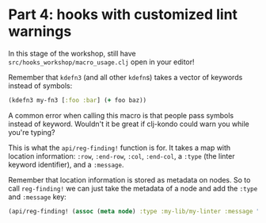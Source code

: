# Part 4: hooks with customized lint warnings

In this stage of the workshop, still have `src/hooks_workshop/macro_usage.clj` open in your editor!

Remember that `kdefn3` (and all other `kdefn`s) takes a vector of keywords
instead of symbols:

``` clojure
(kdefn3 my-fn3 [:foo :bar] (+ foo baz))
```

A common error when calling this macro is that people pass symbols instead of
keyword. Wouldn't it be great if clj-kondo could warn you while you're typing?

This is what the `api/reg-finding!` function is for. It takes a map with
location information: `:row`, `:end-row`, `:col`, `:end-col`, a `:type` (the
linter keyword identifier), and a `:message`.

Remember that location information is stored as metadata on nodes. So to call `reg-finding!` we can just take the metadata of a node and add the `:type` and `:message` key:

``` clojure
(api/reg-finding! (assoc (meta node) :type :my-lib/my-linter :message "This is bad!"))
```

